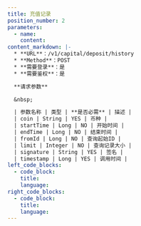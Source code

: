 ```yaml
---
title: 充值记录
position_number: 2
parameters:
  - name:
    content:
content_markdown: |-
  * **URL**：/v1/capital/deposit/history
  * **Method**：POST
  * **需要登录**：是
  * **需要鉴权**：是

  **请求参数**

  &nbsp;

  | 参数名称 | 类型 | **是否必需** | 描述 |
  | coin | String | YES | 币种 |
  | startTime | Long | NO | 开始时间 |
  | endTime | Long | NO | 结束时间 |
  | fromId | Long | NO | 查询起始ID |
  | limit | Integer | NO | 查询记录大小 |
  | signature | String | YES | 签名 |
  | timestamp | Long | YES | 调用时间 |
left_code_blocks:
  - code_block:
    title:
    language:
right_code_blocks:
  - code_block:
    title:
    language:
---
```

